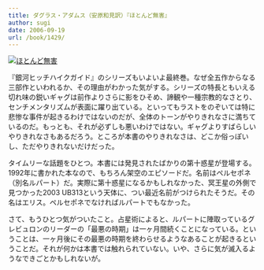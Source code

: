 ```yaml
---
title: ダグラス・アダムス（安原和見訳）『ほとんど無害』
author: sugi
date: 2006-09-19
url: /book/1429/
---
```

<a href="http://www.amazon.co.jp/exec/obidos/ASIN/4309462766/chezsugi-22/ref=nosim/" name="amazletlink" target="_blank"><img src="http://i2.wp.com/ecx.images-amazon.com/images/I/512CFYX4T7L.SL160.jpg?w=660" alt="ほとんど無害" class="alignleft" data-recalc-dims="1" /></a>

『銀河ヒッチハイクガイド』のシリーズもいよいよ最終巻。なぜ全五作からなる三部作といわれるか、その理由がわかった気がする。シリーズの特長ともいえる切れ味の鋭いギャグは前作よりさらに影をひそめ、諦観や一種宗教的なさとり、センチメンタリズムが表面に躍り出ている。といってもラストをのぞいては特に悲惨な事件が起きるわけではないのだが、全体のトーンがやりきれなさに満ちているのだ。もっとも、それが必ずしも悪いわけではない。ギャグよりすばらしいやりきれなさもあるだろう。ところが本書のやりきれなさは、どこか俗っぽいし、ただやりきれないだけだった。

タイムリーな話題をひとつ。本書には発見されたばかりの第十惑星が登場する。1992年に書かれた本なので、もちろん架空のエピソードだ。名前はペルセポネ（別名ルパート）だ。実際に第十惑星になるかもしれなかった、冥王星の外側で見つかった2003 UB313という天体に、つい最近名前がつけられたそうだ。その名はエリス。ペルセポネでなければルパートでもなかった。

さて、もうひとつ気がついたこと。占星術によると、ルパートに陣取っているグレビュロンのリーダーの「最悪の時期」は一ヶ月間続くことになっている。ということは、一ヶ月後にその最悪の時期を終わらせるようなあることが起きるということだ。それが何かは本書では触れられていない。いや、さらに気が滅入るようなできごとかもしれないが。

